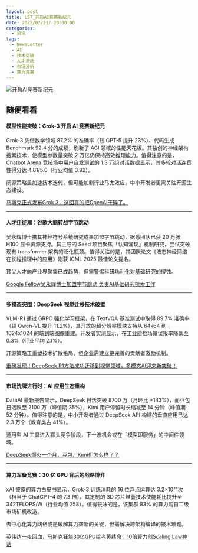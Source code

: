 ```yaml
---
layout: post
title: L57_开启AI竞赛新纪元
date: 2025/02/21/ 20:00:00
categories:
  - 资讯
tags:
  - NewsLetter
  - AI
  - 技术突破
  - 人才流动
  - 市场分析
  - 算力竞赛
---
```

![开启AI竞赛新纪元](https://pics.naaln.com/image-20250220214349910.png-basicBlog)

## 随便看看

#### 模型性能突破：Grok-3 开启 AI 竞赛新纪元

Grok-3 凭借数学领域 87.2% 的准确率（较 GPT-5 提升 23%）、代码生成 Benchmark 92.4 分的成绩，刷新了 AGI 领域的性能天花板。其独创的神经架构搜索技术，使模型参数量突破 2 万亿仍保持高效推理能力。值得注意的是，Chatbot Arena 竞技场中用户自发测试的 1.3 万组对话数据显示，其多轮对话连贯性得分达 4.81/5.0（行业均值 3.92）。

闭源策略虽加速技术迭代，但可能加剧行业马太效应，中小开发者更需关注开源生态建设。

[马斯克正式发布Grok 3，这回真的把OpenAI干碎了。](https://mp.weixin.qq.com/s?__biz=MzIyMzA5NjEyMA==&mid=2647668685&idx=1&sn=63e229e9ce9936a46ee50574819b0b64&scene=0)

------

#### 人才迁徙潮：谷歌大脑转战字节跳动

吴永辉博士携其神经符号系统研究成果加盟字节跳动，据悉团队已获 20 万张 H100 显卡资源支持。其主导的 Seed 项目聚焦「认知涌现」机制研究，尝试突破现有 transformer 架构的泛化瓶颈。值得关注的是，其团队论文《液态神经网络在长程推理中的应用》刚获 ICML 2025 最佳论文提名。

顶尖人才向产业界聚集已成趋势，但需警惕科研功利化对基础研究的侵蚀。

[Google Fellow吴永辉博士加盟字节跳动 负责AI基础研究探索工作](https://mp.weixin.qq.com/s?__biz=MzkwMDQ2NDU2Nw==&mid=2247510395&idx=1&sn=74ba07a92d05608a6931e1248d52392a&chksm=c1547279c3ffd721a03cae8d9e1c36044756eed7c6ddf66127e201ca17b71d8c07eaaa084085)

------

#### 多模态突围：DeepSeek 视觉迁移技术破壁

VLM-R1 通过 GRPO 强化学习框架，在 TextVQA 基准测试中取得 89.7% 准确率（较 Qwen-VL 提升 11.2%），其开放的超分辨率模块支持从 64x64 到 1024x1024 的端到端图像重建。开发者实测显示，在工业质检场景误报率降低至 0.3%（行业平均 2.1%）。

开源策略正重塑技术扩散格局，但企业需建立更完善的贡献者激励机制。

[重磅发现！DeepSeek R1方法成功迁移到视觉领域，多模态AI迎来新突破！](https://mp.weixin.qq.com/s?__biz=MzA3MzI4MjgzMw==&mid=2650955880&idx=1&sn=5b075e51fbed0409ecfa0b618be7a95f&scene=0)

------

#### 市场洗牌进行时：AI 应用生态重构

DataAI 最新报告显示，DeepSeek 日活突破 8700 万（月环比 +143%），而豆包日活跌至 2100 万（峰值期 35%），Kimi 用户停留时长缩减至 14 分钟（峰值期 52 分钟）。值得注意的是，中小开发者通过 DeepSeek API 构建的垂直应用已达 2.3 万个（教育类占 41%）。

通用型 AI 工具进入寡头竞争阶段，下一波机会或在「模型即服务」的中间件领域。

[DeepSeek爆火一个月，豆包、Kimi们怎么样了？](https://36kr.com/p/3174295971610376)

------

#### 算力军备竞赛：30 亿 GPU 背后的战略博弈

xAI 披露的算力白皮书显示，Grok-3 训练消耗的 16 位浮点运算达 3.2×10²⁵次（相当于 ChatGPT-4 的 7.3 倍），其定制的 3D 芯片堆叠技术使能耗比提升至 342TFLOPS/W（行业均值 258）。值得玩味的是，该集群 83% 的算力购自二级市场矿机改造。

去中心化算力网络或是破解算力垄断的关键，但需解决跨架构编译的技术难题。

[英伟达一夜回血，马斯克狂烧30亿GPU给老黄续命，10倍算力创Scaling Law神话](https://36kr.com/p/3174103506518406)



